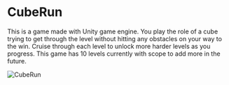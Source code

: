 # CubeRun
This is a game made with Unity game engine. You play the role of a cube trying to get through the level without hitting any obstacles on your way to the win. Cruise through each level to unlock more harder levels as you progress. This game has 10 levels currently with scope to add more in the future.

![CubeRun](https://github.com/Dauntlesshokage/CubeRun/assets/30351895/bf004395-bac2-4147-a75a-877121acef02)
